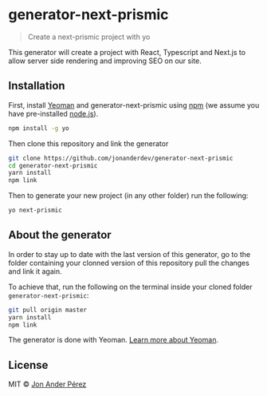 # generator-next-prismic

> Create a next-prismic project with yo

This generator will create a project with React, Typescript and Next.js to allow server side rendering and improving SEO on our site.

## Installation

First, install [Yeoman](http://yeoman.io) and generator-next-prismic using [npm](https://www.npmjs.com/) (we assume you have pre-installed [node.js](https://nodejs.org/)).

```bash
npm install -g yo
```

Then clone this repository and link the generator

```bash
git clone https://github.com/jonanderdev/generator-next-prismic
cd generator-next-prismic
yarn install
npm link
```

Then to generate your new project (in any other folder) run the following:

```bash
yo next-prismic
```

## About the generator

In order to stay up to date with the last version of this generator, go to the folder containing your clonned version of this repository pull the changes and link it again.

To achieve that, run the following on the terminal inside your cloned folder `generator-next-prismic`:

```bash
git pull origin master
yarn install
npm link
```

The generator is done with Yeoman. [Learn more about Yeoman](http://yeoman.io/).

## License

MIT © [Jon Ander Pérez]()
